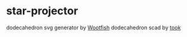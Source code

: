 # star-projector

dodecahedron svg generator by [Wootfish](https://www.thingiverse.com/thing:21272 "Thingiverse")
dodecahedron scad by [took](https://www.thingiverse.com/thing:261258 "Thingiverse")
